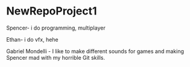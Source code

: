 # NewRepoProject1

Spencer- i do programming, multiplayer

Ethan- i do vfx, hehe

Gabriel Mondelli - I like to make different sounds for games and making Spencer mad with my horrible Git skills.
